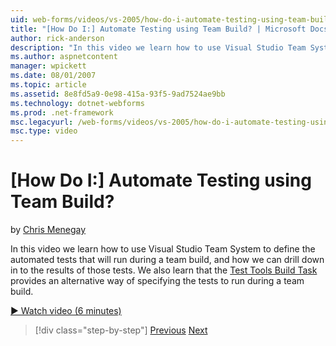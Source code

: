 ```yaml
---
uid: web-forms/videos/vs-2005/how-do-i-automate-testing-using-team-build
title: "[How Do I:] Automate Testing using Team Build? | Microsoft Docs"
author: rick-anderson
description: "In this video we learn how to use Visual Studio Team System to define the automated tests that will run during a team build, and how we can drill down in to..."
ms.author: aspnetcontent
manager: wpickett
ms.date: 08/01/2007
ms.topic: article
ms.assetid: 8e8fd5a9-0e98-415a-93f5-9ad7524ae9bb
ms.technology: dotnet-webforms
ms.prod: .net-framework
msc.legacyurl: /web-forms/videos/vs-2005/how-do-i-automate-testing-using-team-build
msc.type: video
---
```

[How Do I:] Automate Testing using Team Build?
====================
by [Chris Menegay](https://twitter.com/CMenegay)

In this video we learn how to use Visual Studio Team System to define the automated tests that will run during a team build, and how we can drill down in to the results of those tests. We also learn that the [Test Tools Build Task](https://msdn.microsoft.com/en-us/vstudio/aa718351.aspx#bttt) provides an alternative way of specifying the tests to run during a team build.

[&#9654; Watch video (6 minutes)](https://channel9.msdn.com/Blogs/ASP-NET-Site-Videos/how-do-i-automate-testing-using-team-build)

>[!div class="step-by-step"]
[Previous](how-do-i-implement-continuous-integration-with-team-foundation.md)
[Next](how-do-i-deploy-a-web-application-during-a-team-build.md)